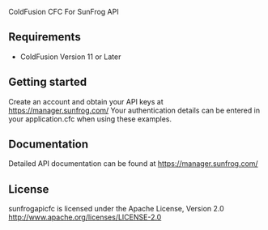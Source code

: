 ColdFusion CFC For SunFrog API 

## Requirements

* ColdFusion Version 11 or Later

## Getting started

Create an account and obtain your API keys at https://manager.sunfrog.com/
Your authentication details can be entered in your application.cfc when using these examples. 

## Documentation

Detailed API documentation can be found at https://manager.sunfrog.com/ 

## License

sunfrogapicfc is licensed under the Apache License, Version 2.0
http://www.apache.org/licenses/LICENSE-2.0
